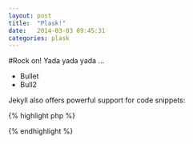 ```yaml
---
layout: post
title:  "Plask!"
date:   2014-03-03 09:45:31
categories: plask
---
```


#Rock on!
Yada yada yada ...

* Bullet
* Bull2

Jekyll also offers powerful support for code snippets:

{% highlight php %}
<?php
  echo "plask";
?>
{% endhighlight %}